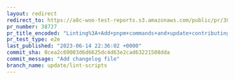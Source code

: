 ```yaml
---
layout: redirect
redirect_to: https://a8c-woo-test-reports.s3.amazonaws.com/public/pr/38727/e2e/index.html
pr_number: 38727
pr_title_encoded: "Linting%3A+Add+pnpm+commands+and+update+contributing+guidelines"
pr_test_type: e2e
last_published: "2023-06-14 22:36:02 +0000"
commit_sha: 0cea2c69003d6d6625dc4d63e2cad63221508dda
commit_message: "Add changelog file"
branch_name: update/lint-scripts
---
```

